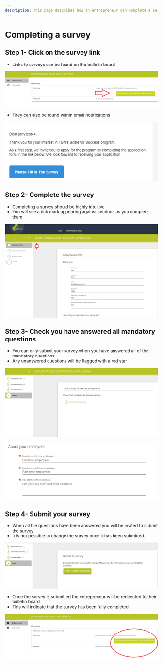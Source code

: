 ```yaml
---
description: This page describes how an entrepreneur can complete a survey
---
```


# Completing a survey

## Step 1- Click on the survey link

* Links to surveys can be found on the bulletin board 

![An example of a survey link found on a bulletin board](<../.gitbook/assets/image_guide (39).png>)

* They can also be found within email notifications

![An example of a survey link in an email notification](<../.gitbook/assets/image_guide (69).png>)

## Step 2-  Complete the survey

* Completing a survey should be highly intuitive
* You will see a tick mark appearing against sections as you complete them

![Example of a TBN Kenya survey](<../.gitbook/assets/image_guide (91).png>)

## Step 3-  Check you have answered all mandatory questions

* You can only submit your survey when you have answered all of the mandatory questions
* Any unanswered questions will be flagged with a red star

![](<../.gitbook/assets/image_guide (100).png>)

![](<../.gitbook/assets/image_guide (67).png>)

## Step 4-  Submit your survey

* When all the questions have been answered you will be invited to submit the survey
* It is not possible to change the survey once it has been submitted.

![](<../.gitbook/assets/image_guide (73).png>)

* Once the survey is submitted the entrepreneur will be redirected to their bulletin board
* This will indicate that the survey has been fully completed

![](<../.gitbook/assets/image_guide (28).png>)
